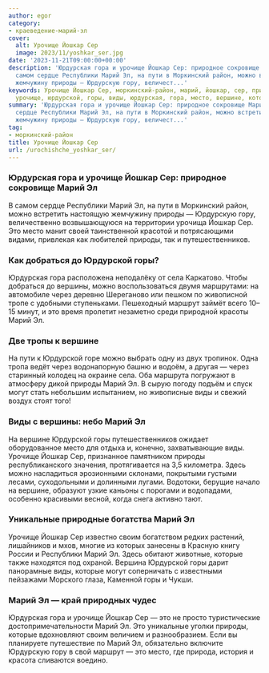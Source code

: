 ```yaml
---
author: egor
category:
- краеведение-марий-эл
cover:
  alt: Урочище Йошкар Сер
  image: 2023/11/yoshkar_ser.jpg
date: '2023-11-21T09:00:00+00:00'
description: 'Юрдурская гора и урочище Йошкар Сер: природное сокровище Марий Эл В
  самом сердце Республики Марий Эл, на пути в Моркинский район, можно встретить настоящую
  жемчужину природы — Юрдурскую гору, величест...'
keywords: Урочище Йошкар Сер, моркинский-район, марий, йошкар, сер, природы, это,
  урочище, юрдурской, горы, виды, юрдурская, гора, место, вершине, которые, республики
summary: 'Юрдурская гора и урочище Йошкар Сер: природное сокровище Марий Эл В самом
  сердце Республики Марий Эл, на пути в Моркинский район, можно встретить настоящую
  жемчужину природы — Юрдурскую гору, величест...'
tag:
- моркинский-район
title: Урочище Йошкар Сер
url: /urochishche_yoshkar_ser/
---
```


### Юрдурская гора и урочище Йошкар Сер: природное сокровище Марий Эл

В самом сердце Республики Марий Эл, на пути в Моркинский район, можно встретить настоящую жемчужину природы — Юрдурскую гору, величественно возвышающуюся на территории урочища Йошкар Сер. Это место манит своей таинственной красотой и потрясающими видами, привлекая как любителей природы, так и путешественников.

### Как добраться до Юрдурской горы?

Юрдурская гора расположена неподалёку от села Каркатово. Чтобы добраться до вершины, можно воспользоваться двумя маршрутами: на автомобиле через деревню Шереганово или пешком по живописной тропе с удобными ступеньками. Пешеходный маршрут займёт всего 10–15 минут, и это время пролетит незаметно среди природной красоты Марий Эл.

### Две тропы к вершине

На пути к Юрдурской горе можно выбрать одну из двух тропинок. Одна тропа ведёт через водонапорную башню и водоём, а другая — через старинный колодец на окраине села. Оба маршрута погружают в атмосферу дикой природы Марий Эл. В сырую погоду подъём и спуск могут стать небольшим испытанием, но живописные виды и свежий воздух стоят того!

### Виды с вершины: небо Марий Эл

На вершине Юрдурской горы путешественников ожидает оборудованное место для отдыха и, конечно, захватывающие виды. Урочище Йошкар Сер, признанное памятником природы республиканского значения, протягивается на 3,5 километра. Здесь можно насладиться эрозионными склонами, покрытыми густыми лесами, суходольными и долинными лугами. Водотоки, берущие начало на вершине, образуют узкие каньоны с порогами и водопадами, особенно красивыми весной, когда снега активно тают.

### Уникальные природные богатства Марий Эл

Урочище Йошкар Сер известно своим богатством редких растений, лишайников и мхов, многие из которых занесены в Красную книгу России и Республики Марий Эл. Здесь обитают животные, которые также находятся под охраной. Вершина Юрдурской горы дарит панорамные виды, которые могут соперничать с известными пейзажами Морского глаза, Каменной горы и Чукши.

### Марий Эл — край природных чудес

Юрдурская гора и урочище Йошкар Сер — это не просто туристические достопримечательности Марий Эл. Это уникальные уголки природы, которые вдохновляют своим величием и разнообразием. Если вы планируете путешествие по Марий Эл, обязательно включите Юрдурскую гору в свой маршрут — это место, где природа, история и красота сливаются воедино.